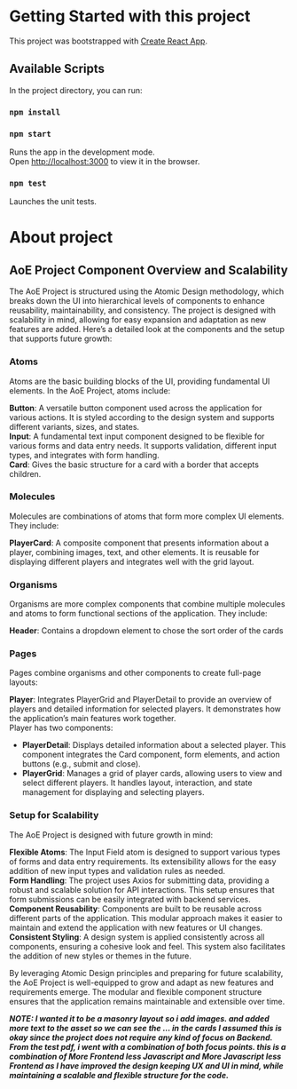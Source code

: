 # Getting Started with this project

This project was bootstrapped with [Create React App](https://github.com/facebook/create-react-app).

## Available Scripts

In the project directory, you can run:

### `npm install`
### `npm start`

Runs the app in the development mode.\
Open [http://localhost:3000](http://localhost:3000) to view it in the browser.

### `npm test`

Launches the unit tests.

# About project

## AoE Project Component Overview and Scalability
The AoE Project is structured using the Atomic Design methodology, which breaks down the UI into hierarchical levels of components to enhance reusability, maintainability, and consistency. The project is designed with scalability in mind, allowing for easy expansion and adaptation as new features are added. Here’s a detailed look at the components and the setup that supports future growth:<br/>

### Atoms
Atoms are the basic building blocks of the UI, providing fundamental UI elements. In the AoE Project, atoms include:

**Button**: A versatile button component used across the application for various actions. It is styled according to the design system and supports different variants, sizes, and states. <br/>
**Input**: A fundamental text input component designed to be flexible for various forms and data entry needs. It supports validation, different input types, and integrates with form handling.<br/>
**Card**: Gives the basic structure for a card with a border that accepts children.<br/>

### Molecules
Molecules are combinations of atoms that form more complex UI elements. They include:<br/>

**PlayerCard**: A composite component that presents information about a player, combining images, text, and other elements. It is reusable for displaying different players and integrates well with the grid layout.<br/>

### Organisms
Organisms are more complex components that combine multiple molecules and atoms to form functional sections of the application. They include:<br/>

**Header**: Contains a dropdown element to chose the sort order of the cards<br/>

### Pages
Pages combine organisms and other components to create full-page layouts:<br/>

**Player**: Integrates PlayerGrid and PlayerDetail to provide an overview of players and detailed information for selected players. It demonstrates how the application’s main features work together.<br/>
Player has two components:<br/>
  - **PlayerDetail**: Displays detailed information about a selected player. This component integrates the Card component, form elements, and action buttons (e.g., submit and close).<br/>
  - **PlayerGrid**: Manages a grid of player cards, allowing users to view and select different players. It handles layout, interaction, and state management for displaying and selecting players.<br/>
### Setup for Scalability
The AoE Project is designed with future growth in mind:<br/>

**Flexible Atoms**: The Input Field atom is designed to support various types of forms and data entry requirements. Its extensibility allows for the easy addition of new input types and validation rules as needed.<br/>
**Form Handling**: The project uses Axios for submitting data, providing a robust and scalable solution for API interactions. This setup ensures that form submissions can be easily integrated with backend services.<br/>
**Component Reusability**: Components are built to be reusable across different parts of the application. This modular approach makes it easier to maintain and extend the application with new features or UI changes.<br/>
**Consistent Styling**: A design system is applied consistently across all components, ensuring a cohesive look and feel. This system also facilitates the addition of new styles or themes in the future.<br/>

By leveraging Atomic Design principles and preparing for future scalability, the AoE Project is well-equipped to grow and adapt as new features and requirements emerge. The modular and flexible component structure ensures that the application remains maintainable and extensible over time.<br/>


***NOTE: I wanted it to be a masonry layout so i add images. and added more text to the asset so we can see the ... in the cards
I assumed this is okay since the project does not require any kind of focus on Backend.
From the test pdf, i went with a combination of both focus points. this is a combination of More Frontend less Javascript and More Javascript less Frontend
as I have improved the design keeping UX and UI in mind, while maintaining a scalable and flexible structure for the code.***
